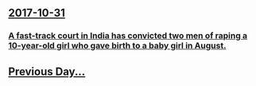 ## [2017-10-31](/news/2017/10/31/index.md)

### [A fast-track court in India has convicted two men of raping a 10-year-old girl who gave birth to a baby girl in August. ](/news/2017/10/31/a-fast-track-court-in-india-has-convicted-two-men-of-raping-a-10-year-old-girl-who-gave-birth-to-a-baby-girl-in-august.md)
## [Previous Day...](/news/2017/10/30/index.md)

